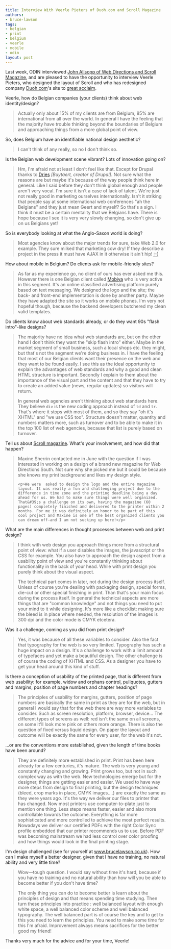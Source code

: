 ```yaml
---
title: Interview With Veerle Pieters of Duoh.com and Scroll Magazine
authors:
- bruce-lawson
tags:
- belgian
- print
- belgium
- veerle
- mobile
- odin
layout: post
---
```

<p>Last week, ODIN interviewed <a href="/ODIN/blog/interview-john-allsopp-of-web-directions-and-scroll-magazine">John Allsopp of Web Directions and Scroll Magazine</a>,  and are pleased to have the opportunity to interview Veerle Pieters, who designed the layout of Scroll and who has redesigned company <a href="http://wwww.duoh.com">Duoh.com</a>&#39;s site to <a href="http://veerle.duoh.com/blog/comments/new_duoh_dot_com_has_launched/">great acclaim</a>.</p>
<p>Veerle, how do Belgian companies (your clients) think about web identity/design?
</p>
<blockquote>
    <p>Actually only about 15% of my clients are from Belgium, 85% are international from all over the world. In general I have the feeling that the majority have trouble  thinking beyond the boundaries of Belgium and  approaching things  from a more global point of view.</p>
</blockquote>
<p>So, does Belgium have an identifiable national design aesthetic?</p>
<blockquote>
<p>I can&#39;t think of any really, so no I don&#39;t think so.</p></blockquote>
<p>Is the Belgian web development scene vibrant? Lots of innovation going on?
</p><blockquote><p>Hm, I&#39;m afraid not at least I don&#39;t feel like that. Except for Drupal thanks to <a href="http://buytaert.net/">Dries</a> <i>[Buytaert, creator of Drupal]</i>. Not sure what the reasons are but maybe it&#39;s because of the way people think here in general. Like I said before they don&#39;t think global enough and people aren&#39;t very vocal. I&#39;m sure it isn&#39;t a case of lack of talent. We&#39;re just not really good in marketing ourselves internationally. Isn&#39;t it striking that people say at some international web conferences &quot;ah the Belgians&quot; and they just mean Geert and myself?  So that&#39;s a sign. I think it must be a certain mentality that we Belgians have. There is hope because I see it is very very slowly changing, so don&#39;t give up on us Belgians yet!
</p>
</blockquote>
<p>So is everybody looking at what the Anglo-Saxon world is doing?</p>

<blockquote><p>Most agencies know about the major trends for sure, take Web 2.0 for example. They sure milked that marketing cow dry!  If they describe a project in the press it must have AJAX in it otherwise it ain&#39;t hip! <abbr title="smiley face">:-)</abbr></p></blockquote>

<p>How about mobile in Belgium? Do clients ask for mobile-friendly sites?</p>

<blockquote><p>As far as my experience go, no client of ours has ever asked me this. However there is one Belgian client called <a href="http://www.mobiya.be/">Mobiya</a> who is very active in this segment. It&#39;s an online classified advertising platform purely based on text messaging. We designed the logo and the site; the back- and front-end implementation is done by another party. Maybe they have adapted the site so it works on mobile phones. I&#39;m very not hopeful though, because the backend developers butchered my clean valid templates.</p></blockquote>

<p>Do clients  know about web standards already, or do they want 90s &quot;flash
intro&quot;-like designs?</p>
<blockquote><p>The majority have no idea what web standards are, but on the other hand I don&#39;t think they want the &quot;skip flash intro&quot; either. Maybe in the market segment of small business, such a local shops etc. they might, but that&#39;s not the segment we&#39;re doing business in. I have the feeling that most of our Belgian clients want their presence on the web and they want to be found easily. I see this as the ideal opportunity to explain the advantages of web standards and why a good and clean <abbr>HTML</abbr> structure is important. Secondly I explain to them about the importance of the visual part and the content and that they have to try to create an added value (news, regular updates) so visitors will return.
</p><p>In general web agencies aren&#39;t thinking about web standards here. They believe <code>div</code> is the new coding approach instead of <code>td</code> and  <code>tr</code>. That&#39;s where it stops with most of them, and so they say &quot;oh it&#39;s <abbr>XHTML</abbr>&quot; and &quot;we use <abbr>CSS</abbr> too&quot;. Structure doesn&#39;t matter, quantity and numbers matters more, such as turnover and to be able to make it in the top 100 list of web agencies, because that list is purely based on turnover.
</p></blockquote>
<p>Tell us about <a href="http://scrollmagazine.com/">Scroll magazine</a>. What&#39;s your involvement, and how did that happen?</p>
<blockquote>
    <p>Maxine Sherrin contacted me in June with the question if I was interested in working on a design of a brand new magazine for Web Directions South. Not sure why she picked me but it could be because she knows my print background and likes my design style.</p>

    <p>We were  asked to design the logo and the entire magazine layout. It was really a fun and challenging project due to the difference in time zone and the printing deadline being a day ahead for us. We had to make sure things were well organized. That&#39;s a challenge on its own, having the magazine (60 pages) completely finished and delivered to the printer within 2 months. For me it was definitely an honor to be part of this cool project and Maxine is one of the best organized clients you can dream off—and I am not sucking up here!</p>
</blockquote>
<p>What are the main differences in thought processes between web and print
design?
</p>
<blockquote><p>I think with web design you approach things more from a structural point of view: what if a user disables the images, the javascript or the <abbr>CSS</abbr> for example. You also have to approach the design aspect from a usability point of view and you&#39;re constantly thinking about functionality in the back of your head. While with print design you purely think about the visual aspect. </p>

<p>The technical part comes in later, not during the design process itself. Unless of course you&#39;re dealing with packaging design, special forms, die-cut or other special finishing in print. Than that&#39;s your main focus during the process itself. In general the technical aspects are more things that are &quot;common knowledge&quot; and not things you need to put your mind to it while designing. It&#39;s more like a checklist: making sure the bleed is in place where needed, the resolution of the images is 300 <abbr>dpi</abbr> and the color mode is <abbr>CMYK</abbr> etcetera.</p>
</blockquote>
<p>Was it a challenge, coming as you did from print design?</p>
<blockquote> <p>Yes, it was because of all these variables to consider. Also the fact that typography for the web is so very limited. Typography has such a huge impact on a design. It&#39;s a challenge to work with a limit amount of typefaces and yet make a beautiful design. The other challenge is of course the coding of <abbr>XHTML</abbr> and <abbr>CSS</abbr>. As a designer you have to get your head around this kind of stuff.</p>
</blockquote>
<p>Is there a conception of usability of the printed page, that is different from web usability: for example, widow and orphans control, pullquotes, gutters and margins, position of page numbers and chapter headings?
</p>
<blockquote><p>The principles of usability for margins, gutters, position of page numbers are basically the same in print as they are for the web, but in general I would say that for the web there are way more variables to consider. Such as screen resolution, platform, browser, device... The different types of screens as well: red isn&#39;t the same on all screens, on some it&#39;ll look more pink on others more orange. There is also the question of fixed versus liquid design. On paper the layout and outcome will be exactly the same for every user, for the web it&#39;s not.
</p></blockquote>
<p>...or are the conventions more established, given the length of time books have been around?
</p>
<blockquote><p>They are definitely more established in print. Print has been here already for a few centuries, it&#39;s mature. The web is very young and constantly changing and growing. Print grows too, but not in such complex way as with the web. New technologies emerge but for the designer, things are getting easier and easier. We used to have way more steps from design to final printing, but the design techniques (bleed, crop marks in place, <abbr>CMYK</abbr> images....) are exactly the same as they were years ago. It&#39;s the way we deliver our files to printer that has changed. Now most printers use computer-to-plate just to mention one thing. Less steps means faster, easier and also more controllable towards the outcome. Everything is far more sophisticated and more controlled to achieve the most perfect results. Nowadays we deliver our certified <abbr>PDF</abbr>s with the right Color Sync profile embedded that our printer recommends us to use. Before <abbr>PDF</abbr> was becoming mainstream we had less control over color proofing and how things would look in the final printing stage.
</p></blockquote>
<p> I&#39;m design challenged (see for yourself at <a href="http://www.brucelawson.co.uk">www.brucelawson.co.uk</a>). How can I make myself a
better designer, given that I have no training, no natural ability and very
little time?
</p>
<blockquote><p>Wow—tough question. I would say without time it&#39;s hard, because if you have no training and no natural ability than how will you be able to become better if you don&#39;t have time?</p>
<p>The only thing you can do to become better is learn about the principles of design and that means spending time studying. Then turn these principles into practice : well balanced layout with enough white space, a well balanced color scheme and well balanced typography. The well balanced part is of course the key and to get to this you need to learn the principles. You need to make some time for this I&#39;m afraid. Improvement always means sacrifices for the better good my friend!</p>
</blockquote>
<p>Thanks very much for the advice and for your time, Veerle!</p>
